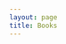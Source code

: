 ```yaml
---
layout: page
title: Books
---
```


  <head>
    <style>
      table,
      tr,
      td {
        border: 0;
        background-color: transparent !important;
      }

      td:first-of-type,
      .exceptional {
        color: #0074d9;
      }

      td:nth-of-type(2) {
        font-style: italic;
      }
    </style>

  </head>

I don't think slavish scholarly pursuit is useful. That said, I think of books more as a limitless tap into some of the best thinking our species has produced.

Generally, I've read less than half of these books. Books are dense and cheap, and my temperament to be slightly impatient with written content makes me a fan of the [massive input style of learning.](https://nintil.com/massive-input-spaced-repetition)

_I **bolded** books that I thought were especially great._

- Software Architecture: The Hard Parts
- Sex at Dusk: Lifting the Shiny Wrapping from Sex at Dawn
- The Man from the Future
- Collected Works of Bernard Lonergan
- The Message
- Conversations of Goethe
- Poetry of Impermanence, Mindfulness, and Joy
- The City in History
- The Bhagavad Gita Comes Alive: A Radical Translation
- On Writing
- The Cairo Trilogy
- The Simple Path to Wealth
- The Shallows
- The Gospels
- Understanding Media: The Extensions of Man
- **Technopoly: The Surrender of Culture to Technology**
- **Benjamin Franklin**
- The New Atlantis
- Old Masters and Young Geniuses: The Two Life Cycles of Artistic
  Creativity
- Mycelium Running
- Churchill
- The Structure of Scientific Revolutions
- Introduction to Information Retrieval
- The Best Software Writing I
- John Dalton and the Atom
- A Deepness in the Sky
- Introduction to Mineral Exploration
- Frankenstein
- The Myth of the Framework
- Designing Data-Intensive Applications
- The Visual Display of Quantitative Information
- The New Rules of Lifting
- Letters to a Young Contrarian
- Hackers
- High Growth Handbook
- Hard Landing
- The Republic of Plato
- Reasons and Persons
- The Fabric of Reality
- The Life of Samuel Johnson
- A Moveable Feast
- The Best of edw519
- **Advice for a Young Investigator**
- The Myth of the Machine
- The Journalist and the Murderer
- Foucault's Pendulum
- A Fire Upon the Deep
- Angle of Repose
- The Grasshopper: Games, Life, and Utopia
- **Mortality**
- Zhuangzi: The Complete Writings
- The Book of Chuang Tzu
- Thus Spoke Zarathustra
- Kafka on the Shore
- The Rise and Decline of Nations: Economic Growth, Stagflation, and
  Social Rigidities
- The Unbearable Lightness of Being
- Mind of Napoleon
- The Educated Mind: How Cognitive Tools Shape Our Understanding
- Think on These Things
- **The Hunters**
- The Long Way
- Nixon Agonistes
- **Men, Machines, and Modern Times**
- Bad Pharma
- Striking Thoughts - Bruce Lee's Wisdom for Daily Living
- Genentech Oral History
- Cypherpunks
- Programming Interviews Exposed
- The Right Stuff
- The Slight Edge
- Discovering, Inventing and Solving Problems at the Frontiers of Scientific Knowledge
- How to Solve It
- A Theory of Fun
- The Clockwork Rocket
- The Seven Pillars of Wisdom
- **The Arrival**
- What Got You Here Won't Get You There: How Successful People
  Become Even More Successful
- The Wisdom of No Escape
- **Several Short Sentences About Writing**
- Masters of Doom
- Code Complete
- A Heartbreaking Work of Staggering Genius: A Memoir Based on a
  True Story
- Rick Steves Europe Through the Back Door 2018
- But What If We're Wrong?
- A Sense of Where You Are: Bill Bradley at Princeton
- A Mathematician's Apology
- **On Bullshit**
- **Barbarian Days**
- The Old Way
- Incompleteness: The Proof and Paradox of Kurt Gödel
- The Loneliness of the Long Distance Runner
- **Whole Earth Catalog**
- Quantum Computing Since Democritus
- Tender Is the Night
- Technics and Civilization
- Age of Ambition
- On Love and Barley: Haiku of Basho
- **Tulsa**
- The Pragmatic Programmer: From Journeyman to Master
- **Tao Te Ching**
- The Nude, a Study in Ideal Form
- American Frugal Housewife
- The Open Society and Its Enemies
- Working in Public
- The Great Depression: A Diary
- Circe
- The Bhagavad Gita
- **Bhagavad Gita**
- Something Incredibly Wonderful Happens: An Intimate Biography of
  Frank Oppenheimer
- The Pleasure of Finding Things Out
- Structures: Or Why Things Don't Fall Down
- The Case against Education
- The Principia: Mathematical Principles of Natural Philosophy
- Mythology: Timeless Tales of Gods and Heroes, 75th Anniversary
  Illustrated Edition
- **The Uncensored Picture of Dorian Gray**
- Inward
- Greek Lives
- On the Move
- The Dream Machine
- The Making of Prince of Persia: Journals 1985-1993
- Addison Wesley - Facts and Fallacies of Software Engineering
- **The Art Spirit**
- The Count of Monte Cristo
- The Endurance: Shackleton's Legendary Antarctic Expedition
- The Soul of a New Machine
- Don Quixote
- How to Fight a Hydra: Face Your Fears, Pursue Your Ambitions, and
  Become the Hero You Are Destined to Be
- World Beyond Your Head : On Becoming an Individual in an Age of
  Distraction (9780374708443)
- Get Together: How to build a community with your people
- Staff Engineer: Leadership beyond the management track
- **Hyperion**
- Heartstopper
- Statistical Consequences of Fat Tails
- Private Truths, Public Lies. The Social Consequences of Preference
  Falsification (1997, Harvard University Press)
- The Blind Watchmaker
- Structure and Interpretation of Computer Programs
- Images of Organization
- Moral Mazes: The World of Corporate Managers
- The Inner Game of Tennis
- Cryptography: An Introduction
- Sparks of Genius: The 13 Thinking Tools of the World's Most
  Creative People
- The Vital Question: Why Is Life the Way It Is?
- Endurance
- Principles, Techniques, and Tools 2nd Edition
- The Secret of Our Success: How Culture Is Driving Human Evolution,
  Domesticating Our Species, and Making Us Smarter
- The Art of Multiprocessor Programming, 2nd Edition
- Beyond Order
- The Greatest Minds and Ideas of All Time
- **Memoirs of Hadrian**
- Being Mortal: Medicine and What Matters in the End
- Bloodlands
- The Hard Thing About Hard Things: Building a Business When There
  Are No Easy Answers
- Originals: How Non-Conformists Move the World
- Discourses on Livy (Oxford World's Classics)
- Brave New World
- Human Anatomy and Physiology
- Overcoming Unwanted Intrusive Thoughts: A CBT-Based Guide to
  Getting Over Frightening, Obsessive, or Disturbing Thoughts
- Effective Python: 90 Specific Ways to Write Better Python, 2nd
  Edition
- A Philosophy of Software Design
- Buddhism without Beliefs
- They Both Die at the End
- How to Solve It (Princeton Science Library)
- **The Song of Achilles**
- The Meaning of It All: Thoughts of a Citizen-Scientist
- Zero to One: Notes on Startups, or How to Build the Future
- The Carnivore Cookbook 1 1
- The Carnivore Diet
- Thinking in Bets
- Steal Like an Artist: 10 Things Nobody Told You About Being
  Creative
- The Princeton Companion to Mathematics
- The Prince
- Microeconomics: A Very Short Introduction
- Economics in One Lesson
- The Way to Love: The Last Meditations of Anthony de Mello
- The Essays or Counsels, Civil and Moral
- Simple Ideas on Presentation Design and Delivery (2nd ed)
- Peopleware: Productive Projects and Teams (3rd Edition)
- Slack: Getting Past Burnout, Busywork, and the Myth of Total
  Efficiency
- Don't Think of an Elephant!: Know Your Values and Frame the Debate
- Only the Paranoid Survive
- The first six books of the Elements of Euclid
- Osho, Books I have Loved
- Intermediate Microeconomics
- Edison
- Your Brain on Porn
- Candide (Barnes & Noble Classics Series)
- The Complete I Ching - 10th Anniversary Edition
- The Boy Who Could Change the World
- The Book: On the Taboo Against Knowing Who You Are
- The Origins of Virtue: Human Instincts and the Evolution of
  Cooperation
- Where the Crawdads Sing
- Probability Theory the Logic of Science
- The Phoenix Project
- The Goal: A Process of Ongoing Improvement
- An Elegant Puzzle: Systems of Engineering Management
- Practical Vim, Second Edition
- What I Talk About When I Talk About Running
- Ruhlman's Twenty: 20 Techniques, 200 Recipes, a Cook's Manifesto
- Starting Strength: Basic Barbell Training
- The Almanack of Naval Ravikant: A Guide to Wealth and Happiness
- The Odyssey
- Flatland
- Six Easy Pieces
- Either/Or: A Fragment of Life
- The Red Book: A Reader's Edition
- Can't Hurt Me: Master Your Mind and Defy the Odds
- Counsels and Maxims
- Invisible Cities
- The Righteous Mind: Why Good People Are Divided by Politics and
  Religion
- The War of Art
- The Wandering Earth
- The Dream of Reason
- Discourse on the Method of Rightly Conducting One's Reason and of
  Seeking Truth in the Sciences
- Essays and Aphorisms
- Principles
- Emerson: The Mind on Fire
- Children of Time
- Siddhartha
- Science, Strategy and War: The strategic theory of John Boyd
- **Awareness: The Perils and Opportunities of Reality**
- How to Change Your Mind
- René Girard's Mimetic Theory (Studies in Violence, Mimesis, &
  Culture)
- Autobiography of a Yogi (The Complete Edition)
- Envisioning Information
- Inner Ring
- **The Beginning of Infinity**
- Hell Yeah or No
- The Origin of Consciousness in the Breakdown of the Bicameral Mind
- **Metaphors We Live By**
- Notes on the Synthesis of Form (Harvard Paperbacks)
- A Pattern Language
- alphabet (New Directions)
- The Power Broker: Robert Moses and the fall of New York
- The Autobiography of Benjamin Franklin
- The Drama of the Gifted Child
- Managing Oneself
- Becoming a Technical Leader: An Organic Problem-Solving Approach
- We Learn Nothing
- Winning Through Intimidation
- **Gratitude**
- The Left Hand Of Darkness
- Algorithms: Part I
- Blood Meridian
- **Narcissus and Goldmund**
- Moral Letters to Lucilius / Letters from a Stoic (Epistulae
  Morales ad Lucilium)
- Snow Crash
- Small Fry
- The Personal MBA
- Too Like the Lightning (Terra Ignota)
- What You Can Change ... And What You Can't
- The Sovereign Individual: Mastering the Transition to the
  Information Age
- The Lessons of History
- Algorithms to Live By: The Computer Science of Human Decisions
- Presence: Bringing Your Boldest Self to Your Biggest Challenges
- The Art of Risk: The New Science of Courage, Caution, and Chance
- Tempo: timing, tactics and strategy in narrative-driven
  decision-making
- **Hsin-Hsin Ming**
- Walden and Civil Disobedience
- Good Strategy/Bad Strategy
- The Girard Reader
- The Boron Letters
- Golden Son
- Be Slightly Evil: A Playbook for Sociopaths
- I See Satan Fall Like Lightning
- The Iliad (The Stephen Mitchell Translation)
- **Red Rising**
- The Kybalion
- The Art of Communicating
- How to Say It, Third Edition: Choice Words, Phrases, Sentences,
  and Paragraphs for Every Situation
- Mind Gym: An Athlete's Guide to Inner Excellence
- Tao Te Ching Red Pine
- Make It Stick
- Mastery
- Turning the Mind Into an Ally
- The Craft of Power
- Antifragile: Things That Gain from Disorder (Incerto)
- The Daily Stoic
- The Ride of a Lifetime
- Business Adventures
- Mathematics: A Very Short Introduction
- **The Order of Time**
- The Theoretical Minimum: What You Need to Know to Start Doing Physics
- Doublespeak (Rebel Reads)
- Dune: The Gateway Collection
- Dune Messiah
- Zen Mind, Beginner's Mind
- **Miyamoto Musashi: His Life and Writings (Book of Five Rings)**
- Wind, Sand and Stars
- The Way of the Superior Man
- Live Your Truth
- Thank You for Arguing (Revised and Updated)
- The Elements of Eloquence: How to Turn the Perfect English Phrase
- The Art of Doing Science and Engineering: Learning to Learn
- 1998 Collected Fictions
- Labyrinths
- When Things Fall Apart
- Introduction to Algorithms, Third Edition
- Against the Gods: The Remarkable Story of Risk
- A Beautiful Question
- The New Primal Blueprint
- The Art of Worldly Wisdom
- Spiritual Enlightenment - The Damnedest Thing
- Practical Programming for Strength Training
- The Longing for Less
- The Most Important Thing
- Details Mens Style Manual
- Influence: The Psychology of Persuasion
- "Surely You're Joking, Mr. Feynman!": Adventures of a Curious
  Character
- The power of myth
- Essentialism
- Stubborn Attachments: A Vision for a Society of Free, Prosperous,
  and Responsible Individuals
- The Story Grid: What Good Editors Know
- Falling into Grace Insights on the End of Suffering
- **Epictetus: Discourses, Fragments, Handbook**
- Skin in the Game: Hidden Asymmetries in Daily Life
- Focusing
- How to Live on 24 Hours a Day
- Seeking Wisdom: From Darwin To Munger
- Poor Charlie's Almanack
- A Win Without Pitching Manifesto
- The Prophet
- Too Soon Old, Too Late Smart: Thirty True Things You Need to Know
  Now
- Curious: The Desire to Know and Why Your Future Depends On It
- To Be Taught, If Fortunate
- The Great Mental Models: General Thinking Concepts
- Finite and Infinite Games
- Atomic Habits: Tiny Changes, Remarkable Results
- To Sell Is Human: The Surprising Truth About Moving Others
- Digital Minimalism
- Deep Work
- Stillness Is the Key
- Ego Is the Enemy
- How to Fail at Almost Everything and Still Win Big: Kind of the
  Story of My Life
- Total Freedom: The Essential Krishnamurti
- The 50th Law
- The Art of War
- **Food Rules: An Eater's Manual**
- Fragments
- 12 Rules for Life: An Antidote to Chaos
- Impro: Improvisation and the Theatre
- The Science of Storytelling: Why Stories Make Us Human, and How to
  Tell Them Better
- Reflections; or Sentences and Moral Maxims
- How To Win Friends and Influence People
- Range: Why Generalists Triumph in a Specialized World
- This Life
- The Art of Statistics: Learning From Data
- The Most Important Thing Illuminated: Uncommon Sense for the
  Thoughtful Investor (Columbia Business School Publishing)
- A Piece of Cake
- Why Can't We Sleep?: Understanding Our Sleeping and Sleepless
  Minds
- The Last Wish (The Witcher Book 1)
- The Think and Grow Rich Success Journal
- Seven Surrenders
- The Bed of Procrustes
- Hold Me Tight: Seven Conversations for a Lifetime of Love
- The Practicing Stoic
- Reality Is Not What It Seems
- Emotional Intelligence
- Thinking in Systems
- Difficult Conversations
- So Good They Can't Ignore You: Why Skills Trump Passion in the
  Quest for Work You Love
- Tomorrow Factory
- The Paper Menagerie and Other Stories
- **Stories of Your Life and Others**
- Enchiridion (Dover Thrift Editions)
- A Guide to the Good Life: The Ancient Art of Stoic Joy
- Seven Brief Lessons on Physics
- The Laws of Human Nature
- Release
- Less
- When Breath Becomes Air
- The Fall
- **The Three-Body Problem**
- Man's Search for Meaning
- Consciousness as a Scientific Concept: A Philosophy of Science
  Perspective
- Exit West
- Anything Is Possible
- Lincoln in the Bardo
- Salt, Fat, Acid, Heat: Mastering the Elements of Good Cooking
- 5/3/1
- Aristotle and Dante Discover the Secrets of the Universe
- Lying
- Fooled by Randomness
- Blood, Sweat, and Pixels
- The Obstacle Is the Way
- Grit: The Power of Passion and Perseverance: Angela Duckworth
- Dandelion Wine
- The 48 Laws of Power
- Tribe
- Wool
- A Closed and Common Orbit
- On The Shortness of Life - Lucius Seneca
- Wuthering Heights
- How to Be a Stoic
- The Power of Meaning: Crafting a Life That Matters
- The Hitchhiker's Guide to the Galaxy
- Ukulele for Dummies
- All the Birds in the Sky
- Soft Skills: The Software Developer's Life Manual
- Start with No
- On Writing Well
- **Meditations**
